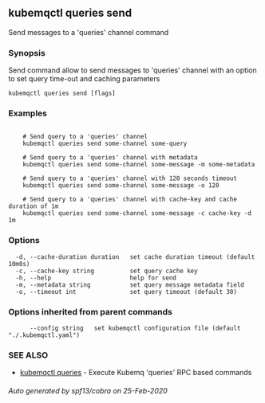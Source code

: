 ## kubemqctl queries send

Send messages to a 'queries' channel command

### Synopsis

Send command allow to send messages to 'queries' channel with an option to set query time-out and caching parameters

```
kubemqctl queries send [flags]
```

### Examples

```

	# Send query to a 'queries' channel
	kubemqctl queries send some-channel some-query
	
	# Send query to a 'queries' channel with metadata
	kubemqctl queries send some-channel some-message -m some-metadata
	
	# Send query to a 'queries' channel with 120 seconds timeout
	kubemqctl queries send some-channel some-message -o 120
	
	# Send query to a 'queries' channel with cache-key and cache duration of 1m
	kubemqctl queries send some-channel some-message -c cache-key -d 1m

```

### Options

```
  -d, --cache-duration duration   set cache duration timeout (default 10m0s)
  -c, --cache-key string          set query cache key
  -h, --help                      help for send
  -m, --metadata string           set query message metadata field
  -o, --timeout int               set query timeout (default 30)
```

### Options inherited from parent commands

```
      --config string   set kubemqctl configuration file (default "./.kubemqctl.yaml")
```

### SEE ALSO

* [kubemqctl queries](kubemqctl_queries.md)	 - Execute Kubemq 'queries' RPC based commands

###### Auto generated by spf13/cobra on 25-Feb-2020
